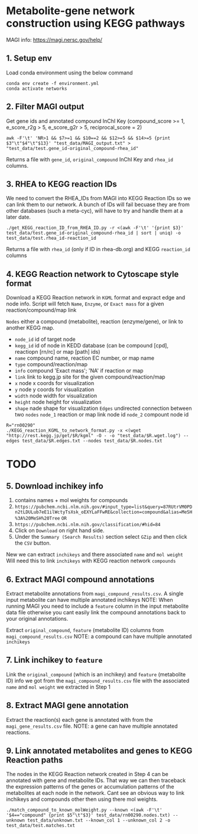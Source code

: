 # Metabolite-gene network construction using KEGG pathways

MAGI info: https://magi.nersc.gov/help/

## 1. Setup env
Load conda environment using the below command
```
conda env create -f environment.yml
conda activate networks
```

## 2. Filter MAGI output

Get gene ids and annotated compound InChI Key (compound_score >= 1, e_score_r2g > 5, e_score_g2r > 5, reciprocal_score = 2)
```
awk -F'\t' 'NR>1 && $7>=1 && $10==2 && $12>=5 && $14>=5 {print $3"\t"$4"\t"$13}' "test_data/MAGI_output.txt" > "test_data/test.gene_id-original_compound-rhea_id"
```
Returns a file with `gene_id`, `original_compound` InChI Key and `rhea_id` columns.

## 3. RHEA to KEGG reaction IDs

We need to convert the RHEA_IDs from MAGI into KEGG Reaction IDs so we can link them to our network.
A bunch of IDs will fail becuase they are from other databases (such a meta-cyc), will have to try and handle them at a later date.
```
./get_KEGG_reaction_ID_from_RHEA_ID.py -r <(awk -F'\t' '{print $3}' test_data/test.gene_id-original_compound-rhea_id | sort | uniq) -o test_data/test.rhea_id-reaction_id
```
Returns a file with `rhea_id` (only if ID in rhea-db.org) and KEGG `reaction_id` columns

## 4. KEGG Reaction network to Cytoscape style format

Download a KEGG Reaction network in `KGML` format and expract edge and node info. 
Script will fetch `Name`, `Enzyme`, or `Exact mass` for a given reaction/compound/map link

`Nodes` either a compound (metabolite), reaction (enzyme/gene), or link to another KEGG map.
 - `node_id` id of target node
 - `kegg_id` id of node in KEDD database (can be compound [cpd], reactiopn [rn/rc] or map [path] ids)
 - `name` compound name, reaction EC number, or map name
 - `type` compound/reaction/map
 - `info` compound 'Exact mass'; 'NA' if reaction or map
 - `link` link to kegg.jp site for the given compound/reaction/map
 - `x` node x coords for visualization
 - `y` node y coords for visualization
 - `width` node width for visualization
 - `height` node height for visualization
 - `shape` nade shape for visualization
`Edges` undirected connection between two `nodes`
	`node_1` reaction or map link node id
	`node_2` compount node id

```
R="rn00290"
./KEGG_reaction_KGML_to_network_format.py -x <(wget "http://rest.kegg.jp/get/$R/kgml" -O - -o "test_data/$R.wget.log") --edges test_data/$R.edges.txt --nodes test_data/$R.nodes.txt
```




# TODO

## 5. Download inchikey info
1. contains names + mol weights for compounds
2. `https://pubchem.ncbi.nlm.nih.gov/#input_type=list&query=87RUtrVM0PDn2tLDULub7eE1ilWctyTsXsk_oEXYLaFFwRE&collection=compound&alias=MeSH%3A%20MeSH%20Tree`
`OR`
2. `https://pubchem.ncbi.nlm.nih.gov/classification/#hid=84`
3. Click on `Download` on right hand side.
4. Under the `Summary (Search Results)` section select `GZip` and then click the `CSV` button.

New we can extract `inchikeys` and there associated `name` and `mol weight` 
Will need this to link `inchikeys` with KEGG reaction network `compounds`

## 6. Extract MAGI compound annotations
Extract metabolite annotations from `magi_compound_results.csv`. A single input metabolite can have multiple annotated inchikeys
NOTE: When running MAGI you need to include a `feature` column in the input metabolite data file otherwise you cant easily link the compound annotations back to your original annotations. 

Extract `original_compound`, `feature` (metabolite ID) columns from `magi_compound_results.csv`
NOTE: a compound can have multiple annotated `inchikeys`

## 7. Link inchikey to `feature`
Link the `original_compound` (which is an inchikey) and `feature` (metabolite ID) info we got from the `magi_compound_results.csv` file with the associated `name` and `mol weight` we extracted in Step 1

## 8. Extract MAGI gene annotation
Extract the reaction(s) each gene is annotated with from the `magi_gene_results.csv` file.
NOTE: a gene can have multiple annotated reactions.

## 9. Link annotated metabolites and genes to KEGG Reaction paths
The nodes in the KEGG Reaction network created in Step 4 can be annotated with gene and metabolite IDs.
That way we can then traceback the expression patterns of the genes or accumulation patterns of the metabolites at each node in the network. 
Cant see an obvious way to link inchikeys and compounds other then using there mol weights. 

```
./match_compound_to_known_molWeight.py --known <(awk -F'\t' '$4=="compound" {print $5"\t"$3}' test_data/rn00290.nodes.txt) --unknown test_data/unknown.txt --known_col 1 --unknown_col 2 -o test_data/test.matches.txt
```




